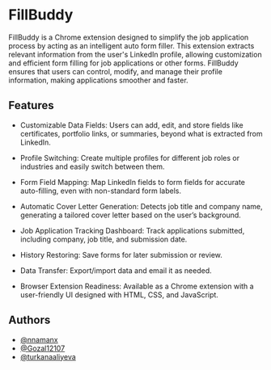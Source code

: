
# FillBuddy

FillBuddy is a Chrome extension designed to simplify the job application process by acting as an intelligent auto form filler. This extension extracts relevant information from the user's LinkedIn profile, allowing customization and efficient form filling for job applications or other forms. FillBuddy ensures that users can control, modify, and manage their profile information, making applications smoother and faster.


## Features

- Customizable Data Fields: Users can add, edit, and store fields like certificates, portfolio links, or summaries, beyond what is extracted from LinkedIn.

- Profile Switching: Create multiple profiles for different job roles or industries and easily switch between them.
- Form Field Mapping: Map LinkedIn fields to form fields for accurate auto-filling, even with non-standard form labels.
- Automatic Cover Letter Generation: Detects job title and company name, generating a tailored cover letter based on the user’s background.
- Job Application Tracking Dashboard: Track applications submitted, including company, job title, and submission date.
- History Restoring: Save forms for later submission or review.
- Data Transfer: Export/import data and email it as needed.
- Browser Extension Readiness: Available as a Chrome extension with a user-friendly UI designed with HTML, CSS, and JavaScript.


## Authors

- [@nnamanx](https://github.com/nnamanx)
- [@Gozal12107](https://github.com/Gozal12107)
- [@turkanaaliyeva](https://github.com/turkanaaliyeva)


